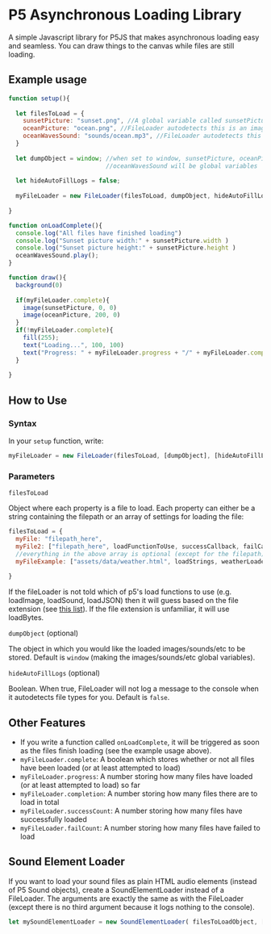# P5 Asynchronous Loading Library
A simple Javascript library for P5JS that makes asynchronous loading easy and seamless. You can draw things to the canvas while files are still loading.
## Example usage
```javascript
function setup(){
  
  let filesToLoad = {
    sunsetPicture: "sunset.png", //A global variable called sunsetPicture will be created
    oceanPicture: "ocean.png", //FileLoader autodetects this is an image
    oceanWavesSound: "sounds/ocean.mp3", //FileLoader autodetects this is a sound file
  }
  
  let dumpObject = window; //when set to window, sunsetPicture, oceanPicture, and 
                           //oceanWavesSound will be global variables
  
  let hideAutoFillLogs = false;
  
  myFileLoader = new FileLoader(filesToLoad, dumpObject, hideAutoFillLogs)
  
}

function onLoadComplete(){
  console.log("All files have finished loading")
  console.log("Sunset picture width:" + sunsetPicture.width )
  console.log("Sunset picture height:" + sunsetPicture.height )
  oceanWavesSound.play();
}

function draw(){
  background(0)
  
  if(myFileLoader.complete){
    image(sunsetPicture, 0, 0)
    image(oceanPicture, 200, 0)
  }
  if(!myFileLoader.complete){
    fill(255);
    text("Loading...", 100, 100)
    text("Progress: " + myFileLoader.progress + "/" + myFileLoader.completion, 100, 200)
  }
  
}
```
## How to Use
### Syntax
In your `setup` function, write:
```javascript
myFileLoader = new FileLoader(filesToLoad, [dumpObject], [hideAutoFillLogs])
```
### Parameters
`filesToLoad`

Object where each property is a file to load. Each property can either be a string containing the filepath or an array of settings for loading the file:
```javascript
filesToLoad = {
  myFile: "filepath_here",
  myFile2: ["filepath_here", loadFunctionToUse, successCallback, failCallback],
  //everything in the above array is optional (except for the filepath) and can be in any order
  myFileExample: ["assets/data/weather.html", loadStrings, weatherLoaded, weatherFailedToLoad]
  
}
```
If the fileLoader is not told which of p5's load functions to use (e.g. loadImage, loadSound, loadJSON) then it will guess based on the file extension (see [this list](https://github.com/IkeB108/P5-Asyncronous-Loading-Library/blob/main/fileExtensionsMapping.txt)). If the file extension is unfamiliar, it will use loadBytes.

`dumpObject` (optional)

The object in which you would like the loaded images/sounds/etc to be stored. Default is `window` (making the images/sounds/etc global variables).

`hideAutoFillLogs` (optional)

Boolean. When true, FileLoader will not log a message to the console when it autodetects file types for you. Default is `false`.

## Other Features
- If you write a function called `onLoadComplete`, it will be triggered as soon as the files finish loading (see the example usage above).
- `myFileLoader.complete`: A boolean which stores whether or not all files have been loaded (or at least attempted to load)
- `myFileLoader.progress`: A number storing how many files have loaded (or at least attempted to load) so far
- `myFileLoader.completion`: A number storing how many files there are to load in total
- `myFileLoader.successCount`: A number storing how many files have successfully loaded
- `myFileLoader.failCount`: A number storing how many files have failed to load

## Sound Element Loader
If you want to load your sound files as plain HTML audio elements (instead of P5 Sound objects), create a SoundElementLoader instead of a FileLoader. The arguments are exactly the same as with the FileLoader (except there is no third argument because it logs nothing to the console).
```javascript
let mySoundElementLoader = new SoundElementLoader( filesToLoadObject, [dumpObject] )
```
